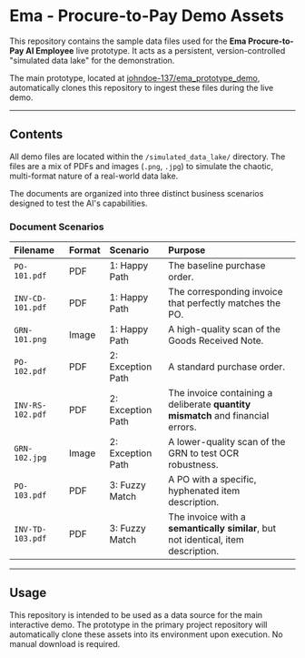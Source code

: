 # Ema - Procure-to-Pay Demo Assets

This repository contains the sample data files used for the **Ema Procure-to-Pay AI Employee** live prototype. It acts as a persistent, version-controlled "simulated data lake" for the demonstration.

The main prototype, located at [johndoe-137/ema_prototype_demo](https://github.com/johndoe-137/ema_prototype_demo), automatically clones this repository to ingest these files during the live demo.

---
## Contents

All demo files are located within the `/simulated_data_lake/` directory. The files are a mix of PDFs and images (`.png`, `.jpg`) to simulate the chaotic, multi-format nature of a real-world data lake.

The documents are organized into three distinct business scenarios designed to test the AI's capabilities.

### Document Scenarios

| Filename | Format | Scenario | Purpose |
| :--- | :--- | :--- | :--- |
| `PO-101.pdf` | PDF | 1: Happy Path | The baseline purchase order. |
| `INV-CD-101.pdf` | PDF | 1: Happy Path | The corresponding invoice that perfectly matches the PO. |
| `GRN-101.png` | Image | 1: Happy Path | A high-quality scan of the Goods Received Note. |
| `PO-102.pdf` | PDF | 2: Exception Path | A standard purchase order. |
| `INV-RS-102.pdf` | PDF | 2: Exception Path | The invoice containing a deliberate **quantity mismatch** and financial errors. |
| `GRN-102.jpg` | Image | 2: Exception Path | A lower-quality scan of the GRN to test OCR robustness. |
| `PO-103.pdf` | PDF | 3: Fuzzy Match | A PO with a specific, hyphenated item description. |
| `INV-TD-103.pdf` | PDF | 3: Fuzzy Match | The invoice with a **semantically similar**, but not identical, item description. |

---
## Usage

This repository is intended to be used as a data source for the main interactive demo. The prototype in the primary project repository will automatically clone these assets into its environment upon execution. No manual download is required.
